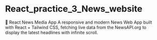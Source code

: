 # React_practice_3_News_website
📰 React News Media App  A responsive and modern News Web App built with React + Tailwind CSS, fetching live data from the NewsAPI.org  to display the latest headlines with infinite scroll.
